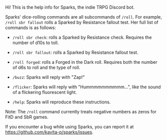Hi! This is the help info for Sparks, the indie TRPG Discord bot.

Sparks' dice-rolling commands are all subcommands of `/roll`. For example, `/roll sbr fallout` rolls a Sparked by Resistance fallout test. Her full list of commands is as follows:

- `/roll sbr check`: rolls a Sparked by Resistance check. Requires the number of d10s to toll.

- `/roll sbr fallout`: rolls a Sparked by Resistance fallout test.

- `/roll forged`: rolls a Forged in the Dark roll. Requires both the number of d6s to roll and the type of roll.

- `/buzz`: Sparks will reply with "Zap!"

- `/flicker`: Sparks will reply with "Hummmmmmmmmm...", like the sound of a flickering fluorescent light.

- `/help`: Sparks will reproduce these instructions.

Note: The `/roll` command currently treats negative numbers as zeros for FitD and SbR games.

If you encounter a bug while using Sparks, you can report it at https://github.com/kavita-p/sparks/issues.
